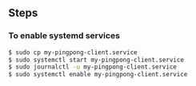 ## Steps

### To enable systemd services
```bash
$ sudo cp my-pingpong-client.service
$ sudo systemctl start my-pingpong-client.service
$ sudo journalctl -u my-pingpong-client.service
$ sudo systemctl enable my-pingpong-client.service
```
